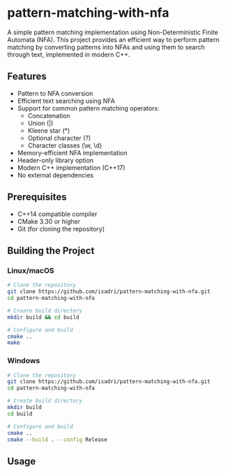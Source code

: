 # pattern-matching-with-nfa
A simple pattern matching implementation using Non-Deterministic Finite Automata (NFA). This project provides an efficient way to perform pattern matching by converting patterns into NFAs and using them to search through text, implemented in modern C++.

##  Features
* Pattern to NFA conversion
* Efficient text searching using NFA
* Support for common pattern matching operators:
    * Concatenation
    * Union (|)
    * Kleene star (*)
    * Optional character (?)
    * Character classes (\w, \d)
* Memory-efficient NFA implementation
* Header-only library option
* Modern C++ implementation (C++17)
* No external dependencies

## Prerequisites
* C++14 compatible compiler
* CMake 3.30 or higher
* Git (for cloning the repository)

## Building the Project

### Linux/macOS
```bash
# Clone the repository
git clone https://github.com/isadri/pattern-matching-with-nfa.git
cd pattern-matching-with-nfa

# Create build directory
mkdir build && cd build

# Configure and build
cmake ..
make
```

### Windows
```bash
# Clone the repository
git clone https://github.com/isadri/pattern-matching-with-nfa.git
cd pattern-matching-with-nfa

# Create build directory
mkdir build
cd build

# Configure and build
cmake ..
cmake --build . --config Release
```

## Usage

